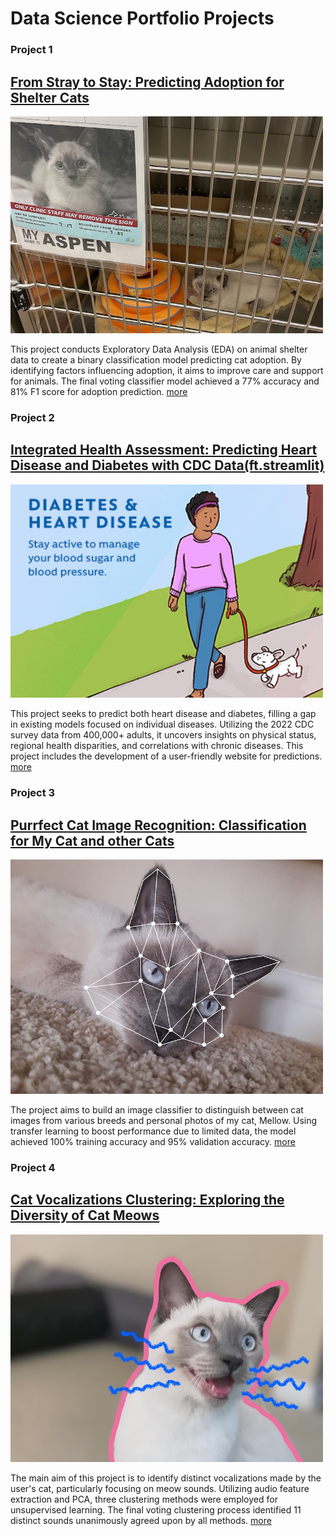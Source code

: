 # Data Science Portfolio Projects


### Project 1
## [From Stray to Stay: Predicting Adoption for Shelter Cats](https://github.com/sun712k/animal-shelter.git)
[<img src="https://raw.githubusercontent.com/sun712k/portfolio/main/images/mellow_shelter.jpg" alt="Image" width="500" >](https://github.com/sun712k/animal-shelter.git)

This project conducts Exploratory Data Analysis (EDA) on animal shelter data to create a binary classification model predicting cat adoption. By identifying factors influencing adoption, it aims to improve care and support for animals. The final voting classifier model achieved a 77% accuracy and 81% F1 score for adoption prediction. [more](https://github.com/sun712k/animal-shelter.git)


### Project 2
## [Integrated Health Assessment: Predicting Heart Disease and Diabetes with CDC Data(ft.streamlit)](https://github.com/sun712k/chronic-disease.git)
[<img src="https://raw.githubusercontent.com/sun712k/portfolio/main/images/disease-image.jpeg" alt="Image" width="500" >](https://github.com/sun712k/chronic-disease.git)

This project seeks to predict both heart disease and diabetes, filling a gap in existing models focused on individual diseases. Utilizing the 2022 CDC survey data from 400,000+ adults, it uncovers insights on physical status, regional health disparities, and correlations with chronic diseases. This project includes the development of a user-friendly website for predictions. [more](https://github.com/sun712k/chronic-disease.git)


### Project 3
## [Purrfect Cat Image Recognition: Classification for My Cat and other Cats](https://github.com/sun712k/cat-image-recognition.git)
[<img src="https://raw.githubusercontent.com/sun712k/portfolio/main/images/mellow%20face_recognized.jpg" alt="Image" width="500">](https://github.com/sun712k/cat-image-recognition.git)

The project aims to build an image classifier to distinguish between cat images from various breeds and personal photos of my cat, Mellow. Using transfer learning to boost performance due to limited data, the model achieved 100% training accuracy and 95% validation accuracy. [more](https://github.com/sun712k/cat-image-recognition.git)


### Project 4
## [Cat Vocalizations Clustering: Exploring the Diversity of Cat Meows](https://github.com/sun712k/cat-vocalization-clustering.git)
[<img src="https://raw.githubusercontent.com/sun712k/portfolio/main/images/mellow_meowing.jpg" alt="Image" width="500">](https://github.com/sun712k/cat-vocalization-clustering.git)

The main aim of this project is to identify distinct vocalizations made by the user's cat, particularly focusing on meow sounds. Utilizing audio feature extraction and PCA, three clustering methods were employed for unsupervised learning. The final voting clustering process identified 11 distinct sounds unanimously agreed upon by all methods. [more](https://github.com/sun712k/cat-vocalization-clustering.git)
